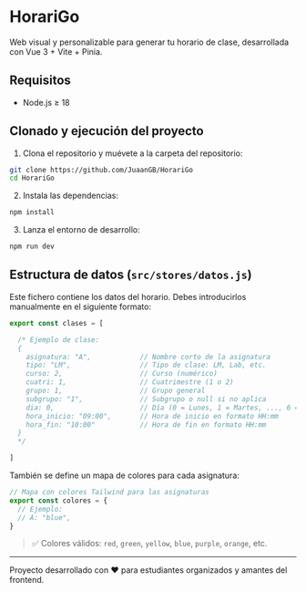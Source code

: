 # HorariGo

Web visual y personalizable para generar tu horario de clase, desarrollada con Vue 3 + Vite + Pinia.

## Requisitos

- Node.js ≥ 18

## Clonado y ejecución del proyecto

1. Clona el repositorio y muévete a la carpeta del repositorio:

```sh
git clone https://github.com/JuaanGB/HorariGo
cd HorariGo
```

2. Instala las dependencias:

```sh
npm install
```

3. Lanza el entorno de desarrollo:

```sh
npm run dev
```

## Estructura de datos (`src/stores/datos.js`)

Este fichero contiene los datos del horario. Debes introducirlos manualmente en el siguiente formato:

```js
export const clases = [

  /* Ejemplo de clase:
  {
    asignatura: "A",            // Nombre corto de la asignatura
    tipo: "LM",                 // Tipo de clase: LM, Lab, etc.
    curso: 2,                   // Curso (numérico)
    cuatri: 1,                  // Cuatrimestre (1 o 2)
    grupo: 1,                   // Grupo general
    subgrupo: "1",              // Subgrupo o null si no aplica
    dia: 0,                     // Día (0 = Lunes, 1 = Martes, ..., 6 = Domingo)
    hora_inicio: "09:00",       // Hora de inicio en formato HH:mm
    hora_fin: "10:00"           // Hora de fin en formato HH:mm
  }
  */

]
```

También se define un mapa de colores para cada asignatura:

```js
// Mapa con colores Tailwind para las asignaturas
export const colores = {
  // Ejemplo:
  // A: "blue",
}
```

> ✅ Colores válidos: `red`, `green`, `yellow`, `blue`, `purple`, `orange`, etc.

---

Proyecto desarrollado con ❤️ para estudiantes organizados y amantes del frontend.
